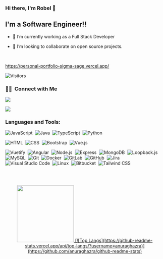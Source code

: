 ### Hi there, I'm Robel 👋 

## I'm a Software Engineer!!

- 🔭 I’m currently working as a Full Stack Developer
<!-- - 🌱 I’m currently learning everything 🤣 -->
- 👯 I’m looking to collaborate on open source projects.
<br />

https://personal-portfolio-sigma-sage.vercel.app/

![Visitors](https://visitor-badge.glitch.me/badge?page_id=robeleph.robeleph)

### 🤝🏻 &nbsp;Connect with Me

<p align="center">

<a href="https://www.linkedin.com/in/robel-ephraim/"><img src="https://img.shields.io/badge/-Robel%20Ephraim%20-0077B5?style=flat&logo=Linkedin&logoColor=white"/></a>
<!-- <a href="mailto:ephraimrobel15@gmail.com"><img src="https://img.shields.io/badge/-ephraimrobel15@gmail.com-D14836?style=flat&logo=Gmail&logoColor=white"/></a> -->
<img align="center" src="https://github-readme-stats.vercel.app/api/<top-langs>/?username=<robeleph>&theme=<panda>" />
</p>


### Languages and Tools:

![JavaScript](https://img.shields.io/badge/-JavaScript-05122A?style=flat&logo=javascript)&nbsp;
![Java](https://img.shields.io/badge/-Java-05122A?style=flat&logo=Java&logoColor=white)&nbsp;
![TypeScript](https://img.shields.io/badge/typescript%20-%23150458.svg?&style=flat&logo=typescript&logoColor=white)&nbsp;
![Python](https://img.shields.io/badge/-Python-05122A?style=flat&logo=python)&nbsp;
<!-- ![C](https://img.shields.io/badge/-C-05122A?style=flat&logo=C&logoColor=A8B9CC)&nbsp; -->
<!-- ![C++](https://img.shields.io/badge/-C++-05122A?style=flat&logo=C%2B%2B&logoColor=00599C)&nbsp; -->
![HTML](https://img.shields.io/badge/-HTML-05122A?style=flat&logo=HTML5)&nbsp;
![CSS](https://img.shields.io/badge/-CSS-05122A?style=flat&logo=CSS3&logoColor=1572B6)&nbsp;
![Bootstrap](https://img.shields.io/badge/-Bootstrap-05122A?style=flat&logo=bootstrap&logoColor=563D7C)&nbsp;
![Vue.js](https://img.shields.io/badge/-Vue.js-05122A?style=flat&logo=vue.js)&nbsp;
<!-- ![Android](https://img.shields.io/badge/-Android-05122A?style=flat&logo=android)&nbsp; -->
![Vuetify](https://img.shields.io/badge/-Vuetify-05122A?style=flat&logo=vuetify)&nbsp;
![Angular](https://img.shields.io/badge/Angular%20-%23013243.svg?&style=flat&logo=angular&logoColor=red)&nbsp;
![Node.js](https://img.shields.io/badge/-Node.js-05122A?style=flat&logo=node.js)&nbsp;
![Express](https://img.shields.io/badge/express%20-%23150458.svg?&style=flat&logo=express&logoColor=white)&nbsp;
![MongoDB](https://img.shields.io/badge/-MongoDB-05122A?style=flat&logo=mongodb)&nbsp;
![Loopback.js](https://img.shields.io/badge/-Loopback.js-05122A?style=flat&logo=loopback.js&logoColor=092E20)&nbsp;
![MySQL](https://img.shields.io/badge/-MySQL-05122A?style=flat&logo=mysql&logoColor=white)&nbsp;
![Git](https://img.shields.io/badge/-Git-05122A?style=flat&logo=git)&nbsp;
![Docker](https://img.shields.io/badge/-Docker-05122A?style=flat&logo=docker)&nbsp;
![GitLab](https://img.shields.io/badge/-GitLab-05122A?style=flat&logo=gitlab)&nbsp;
![GitHub](https://img.shields.io/badge/-GitHub-05122A?style=flat&logo=github)&nbsp;
![Jira](https://img.shields.io/badge/-Jira-05122A?style=flat&logo=jira)&nbsp;
![Visual Studio Code](https://img.shields.io/badge/-Visual%20Studio%20Code-05122A?style=flat&logo=visual-studio-code&logoColor=007ACC)&nbsp;
![Linux](https://img.shields.io/badge/-Linux-05122A?style=flat&logo=linux&logoColor=007ACC)&nbsp;
![Bitbucket](https://img.shields.io/badge/-Bitbucket-05122A?style=flat&logo=bitbucket)&nbsp;
![Tailwind CSS](https://img.shields.io/badge/-Tailwind%20CSS-05122A?style=flat&logo=tailwindcss)&nbsp;

<br />
<br />

<p align="center">
<a href="https://github.com/robeleph">
  <img height="180em" src="https://github-readme-stats-eight-theta.vercel.app/api?username=robeleph&show_icons=true&theme=algolia&include_all_commits=true&count_private=true"/>
<!--   <img height="180em" src="https://github-readme-stats-eight-theta.vercel.app/api/top-langs/?username=robeleph&layout=compact&langs_count=8&theme=algolia"/> -->
<!--   [![Top Langs](https://github-readme-stats.vercel.app/api/top-langs/?username=robeleph&exclude_repo=hris,illustrations_benefits_costs,sam-vision--front-end,yet-lebla, mvc--dictionary)](https://github.com/robeleph/github-readme-stats) -->
  [![Top Langs](https://github-readme-stats.vercel.app/api/top-langs/?username=anuraghazra)](https://github.com/anuraghazra/github-readme-stats)
</a>
</p>


[linkedin]: https://www.linkedin.com/in/robel-ephraim
[gmail]: https://www.mailto:ephraimrobel15@gmail.com
